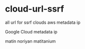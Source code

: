 # cloud-url-ssrf
all url for ssrf clouds
aws metadata ip

Google Cloud metadata ip 

matin noriyan
matitanium
